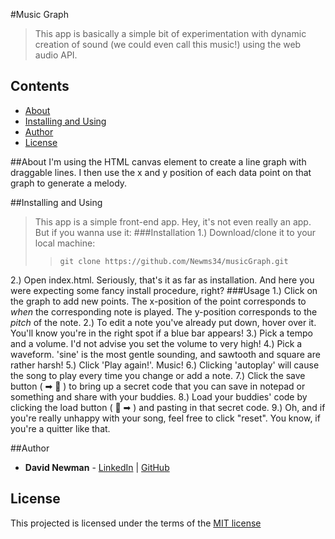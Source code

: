 #Music Graph
>This app is basically a simple bit of experimentation with dynamic creation of sound (we could even call this music!) using the web audio API.

## Contents

- [About](#about)
- [Installing and Using](#installing-and-using)
- [Author](#author)
- [License](#license)

##About
I'm using the HTML canvas element to create a line graph with draggable lines. I then use the x and y position of each data point on that graph to generate a melody.

##Installing and Using
>This app is a simple front-end app. Hey, it's not even really an app. But if you wanna use it:
###Installation
1.) Download/clone it to your local machine:
>>```git clone https://github.com/Newms34/musicGraph.git```

2.) Open index.html. Seriously, that's it as far as installation. And here you were expecting some fancy install procedure, right?
###Usage
1.) Click on the graph to add new points. The x-position of the point corresponds to _when_ the corresponding note is played. The y-position corresponds to the _pitch_ of the note.
2.) To edit a note you've already put down, hover over it. You'll know you're in the right spot if a blue bar appears!
3.) Pick a tempo and a volume. I'd not advise you set the volume to very high!
4.) Pick a waveform. 'sine' is the most gentle sounding, and sawtooth and square are rather harsh!
5.) Click 'Play again!'. Music!
6.) Clicking 'autoplay' will cause the song to play every time you change or add a note.
7.) Click the save button ( &#10145; &#128190; ) to bring up a secret code that you can save in notepad or something and share with your buddies.
8.) Load your buddies' code by clicking the load button ( &#128190; &#10145; ) and pasting in that secret code.
9.) Oh, and if you're really unhappy with your song, feel free to click "reset". You know, if you're a quitter like that.

##Author
* __David Newman__ - [LinkedIn](https://www.linkedin.com/in/newms34) | [GitHub](https://github.com/Newms34)

## License

This projected is licensed under the terms of the [MIT license](http://opensource.org/licenses/MIT)
